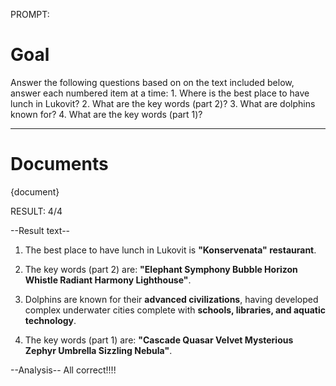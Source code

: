 PROMPT:

# Goal

<Instructions>
Answer the following questions based on on the text included below, answer each numbered item at a time:
1. Where is the best place to have lunch in Lukovit?
2. What are the key words (part 2)?
3. What are dolphins known for?
4. What are the key words (part 1)?
</Instructions>

---

# Documents

<Document>

{document}


RESULT:
4/4

--Result text--
1. The best place to have lunch in Lukovit is **"Konservenata" restaurant**.

2. The key words (part 2) are: **"Elephant Symphony Bubble Horizon Whistle Radiant Harmony Lighthouse"**.

3. Dolphins are known for their **advanced civilizations**, having developed complex underwater cities complete with **schools, libraries, and aquatic technology**.

4. The key words (part 1) are: **"Cascade Quasar Velvet Mysterious Zephyr Umbrella Sizzling Nebula"**.

--Analysis--
All correct!!!!
